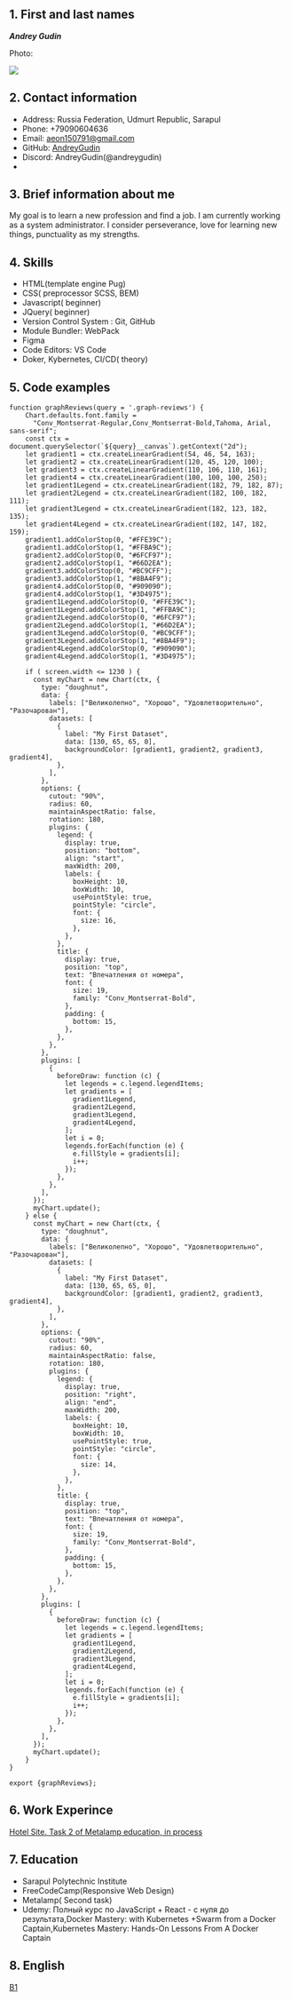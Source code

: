 ## 1. First and last names 

***Andrey Gudin***

  Photo:
  
  ![](https://lh3.googleusercontent.com/SaINbrs2weTpcwU1zrEERbND9cur2CuO2YU20JMe1-8jnBVecxxNCGeMn0H4WVOKGXQfntrjNDwk-dlpCjFguz0vyzTfuWG2RZZt0s7k6Cmf9dfUbJ5OgQFhezva2SaKvD0WehsCnw9RUV7fi7Rd1UI18NZHH-6AI4seWBxncKkyCf1SjhLyuHwoF3DVu5oh4kTMMeWMUlCcjnBgYCUXTFcaURid10yytSbQnkG1wCDbE0m8Ns0P4K4e6dAzsbKbS9OYeHjizl1DN63t3LRxKMAO4Hzo4iQQiyaA4HgJlCzWJGimfvnIdMErsLq6AAJ-L5SgCDDjH3Shrw-gz1lK2IVbizgOy4ystmOYgmOK7PhNzvbgazAIb1xGk9TDIdpPQjvhwHi0V-L1MuzrSO47ZpmFXaLRs2HbzqbbhuCXFBL4hIUDj_XfwaNfKfn_iI2YwwGIFTy3trpg1s6FOKw58j0uMRemZXGyOkMlKTUtayOtXaijGuk4I1R1d5M5AExj1eERqHN9KhibHJSpZ-M9nd58ouwMjLmeY0z5TkoVCcYlOwk0wX1eHXu2yWi02BOl8LZ0h9tYo9kY-Iql5uyO_S5WsUFUlomb780bElgK9iB9jdQizZzKwrCuCh45DD_-trPb2E7D1GuYAgtoCRd5zpW_fw7PRkcFoz32lzZTE_DEKyujMPF3fqjNrEJ6f86FdTwfbaAH32xJQDS0__kWuDO2=w793-h1057-no?authuser=0)


## 2. Contact information
   - Address: Russia Federation, Udmurt Republic, Sarapul
   - Phone: +79090604636
   - Email: aeon150791@gmail.com
   - GitHub: [AndreyGudin](https://github.com/AndreyGudin)
   - Discord: AndreyGudin(@andreygudin)
   - 

## 3. Brief information about me
My goal is to learn a new profession and find a job. I am currently working as a system administrator. I consider perseverance, love for learning new things, punctuality as my strengths.

## 4. Skills
   - HTML(template engine Pug)
   - CSS( preprocessor SCSS, BEM)
   - Javascript( beginner)
   - JQuery( beginner)
   - Version Control System : Git, GitHub
   - Module Bundler: WebPack
   - Figma
   - Code Editors: VS Code
   - Doker, Kybernetes, CI/CD( theory)

## 5. Code examples

```
function graphReviews(query = '.graph-reviews') {
    Chart.defaults.font.family =
      "Conv_Montserrat-Regular,Conv_Montserrat-Bold,Tahoma, Arial, sans-serif";
    const ctx = document.querySelector(`${query}__canvas`).getContext("2d");
    let gradient1 = ctx.createLinearGradient(54, 46, 54, 163);
    let gradient2 = ctx.createLinearGradient(120, 45, 120, 100);
    let gradient3 = ctx.createLinearGradient(110, 106, 110, 161);
    let gradient4 = ctx.createLinearGradient(100, 100, 100, 250);
    let gradient1Legend = ctx.createLinearGradient(182, 79, 182, 87);
    let gradient2Legend = ctx.createLinearGradient(182, 100, 182, 111);
    let gradient3Legend = ctx.createLinearGradient(182, 123, 182, 135);
    let gradient4Legend = ctx.createLinearGradient(182, 147, 182, 159);
    gradient1.addColorStop(0, "#FFE39C");
    gradient1.addColorStop(1, "#FFBA9C");
    gradient2.addColorStop(0, "#6FCF97");
    gradient2.addColorStop(1, "#66D2EA");
    gradient3.addColorStop(0, "#BC9CFF");
    gradient3.addColorStop(1, "#8BA4F9");
    gradient4.addColorStop(0, "#909090");
    gradient4.addColorStop(1, "#3D4975");
    gradient1Legend.addColorStop(0, "#FFE39C");
    gradient1Legend.addColorStop(1, "#FFBA9C");
    gradient2Legend.addColorStop(0, "#6FCF97");
    gradient2Legend.addColorStop(1, "#66D2EA");
    gradient3Legend.addColorStop(0, "#BC9CFF");
    gradient3Legend.addColorStop(1, "#8BA4F9");
    gradient4Legend.addColorStop(0, "#909090");
    gradient4Legend.addColorStop(1, "#3D4975");
    
    if ( screen.width <= 1230 ) {
      const myChart = new Chart(ctx, {
        type: "doughnut",
        data: {
          labels: ["Великолепно", "Хорошо", "Удовлетворительно", "Разочарован"],
          datasets: [
            {
              label: "My First Dataset",
              data: [130, 65, 65, 0],
              backgroundColor: [gradient1, gradient2, gradient3, gradient4],
            },
          ],
        },
        options: {
          cutout: "90%",
          radius: 60,
          maintainAspectRatio: false,
          rotation: 180,
          plugins: {
            legend: {
              display: true,
              position: "bottom",
              align: "start",
              maxWidth: 200,
              labels: {
                boxHeight: 10,
                boxWidth: 10,
                usePointStyle: true,
                pointStyle: "circle",
                font: {
                  size: 16,
                },
              },
            },
            title: {
              display: true,
              position: "top",
              text: "Впечатления от номера",
              font: {
                size: 19,
                family: "Conv_Montserrat-Bold",
              },
              padding: {
                bottom: 15,
              },
            },
          },
        },
        plugins: [
          {
            beforeDraw: function (c) {
              let legends = c.legend.legendItems;
              let gradients = [
                gradient1Legend,
                gradient2Legend,
                gradient3Legend,
                gradient4Legend,
              ];
              let i = 0;
              legends.forEach(function (e) {
                e.fillStyle = gradients[i];
                i++;
              });
            },
          },
        ],
      });
      myChart.update();
    } else {
      const myChart = new Chart(ctx, {
        type: "doughnut",
        data: {
          labels: ["Великолепно", "Хорошо", "Удовлетворительно", "Разочарован"],
          datasets: [
            {
              label: "My First Dataset",
              data: [130, 65, 65, 0],
              backgroundColor: [gradient1, gradient2, gradient3, gradient4],
            },
          ],
        },
        options: {
          cutout: "90%",
          radius: 60,
          maintainAspectRatio: false,
          rotation: 180,
          plugins: {
            legend: {
              display: true,
              position: "right",
              align: "end",
              maxWidth: 200,
              labels: {
                boxHeight: 10,
                boxWidth: 10,
                usePointStyle: true,
                pointStyle: "circle",
                font: {
                  size: 14,
                },
              },
            },
            title: {
              display: true,
              position: "top",
              text: "Впечатления от номера",
              font: {
                size: 19,
                family: "Conv_Montserrat-Bold",
              },
              padding: {
                bottom: 15,
              },
            },
          },
        },
        plugins: [
          {
            beforeDraw: function (c) {
              let legends = c.legend.legendItems;
              let gradients = [
                gradient1Legend,
                gradient2Legend,
                gradient3Legend,
                gradient4Legend,
              ];
              let i = 0;
              legends.forEach(function (e) {
                e.fillStyle = gradients[i];
                i++;
              });
            },
          },
        ],
      });
      myChart.update();
    }
}

export {graphReviews};
```


## 6. Work Experince

  [Hotel Site. Task 2 of Metalamp education, in process](https://github.com/AndreyGudin/project-metalamp2)


## 7. Education
  - Sarapul Polytechnic Institute
  - FreeCodeCamp(Responsive Web Design)
  - Metalamp( Second task)
  - Udemy: Полный курс по JavaScript + React - с нуля до результата,Docker Mastery: with Kubernetes +Swarm from a Docker Captain,Kubernetes Mastery: Hands-On Lessons From A Docker Captain


## 8. English
  [B1](https://examinator.epam.com/Main/PersonalAssignments/323312)
  